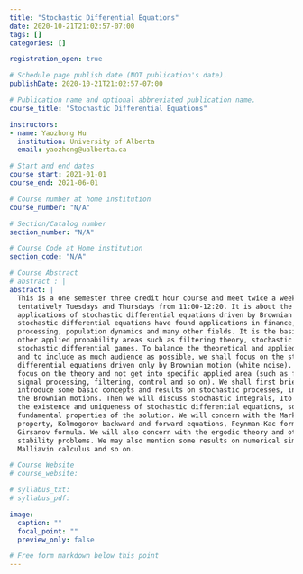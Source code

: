 ```yaml
---
title: "Stochastic Differential Equations"
date: 2020-10-21T21:02:57-07:00
tags: []
categories: []

registration_open: true

# Schedule page publish date (NOT publication's date).
publishDate: 2020-10-21T21:02:57-07:00

# Publication name and optional abbreviated publication name.
course_title: "Stochastic Differential Equations"

instructors:
- name: Yaozhong Hu
  institution: University of Alberta
  email: yaozhong@ualberta.ca

# Start and end dates
course_start: 2021-01-01
course_end: 2021-06-01

# Course number at home institution
course_number: "N/A"

# Section/Catalog number
section_number: "N/A"

# Course Code at Home institution
section_code: "N/A"

# Course Abstract
# abstract : |
abstract: |
  This is a one semester three credit hour course and meet twice a week,
  tentatively Tuesdays and Thursdays from 11:00-12:20. It is about the theory and
  applications of stochastic differential equations driven by Brownian motion. The
  stochastic differential equations have found applications in finance, signal
  processing, population dynamics and many other fields. It is the basis of some
  other applied probability areas such as filtering theory, stochastic control and
  stochastic differential games. To balance the theoretical and applied aspects
  and to include as much audience as possible, we shall focus on the stochastic
  differential equations driven only by Brownian motion (white noise). We will
  focus on the theory and not get into specific applied area (such as finance,
  signal processing, filtering, control and so on). We shall first briefly
  introduce some basic concepts and results on stochastic processes, in particular
  the Brownian motions. Then we will discuss stochastic integrals, Ito formula,
  the existence and uniqueness of stochastic differential equations, some
  fundamental properties of the solution. We will concern with the Markov
  property, Kolmogorov backward and forward equations, Feynman-Kac formula,
  Girsanov formula. We will also concern with the ergodic theory and other
  stability problems. We may also mention some results on numerical simulations,
  Malliavin calculus and so on.

# Course Website
# course_website: 

# syllabus_txt:
# syllabus_pdf:

image:
  caption: ""
  focal_point: ""
  preview_only: false

# Free form markdown below this point
---
```

